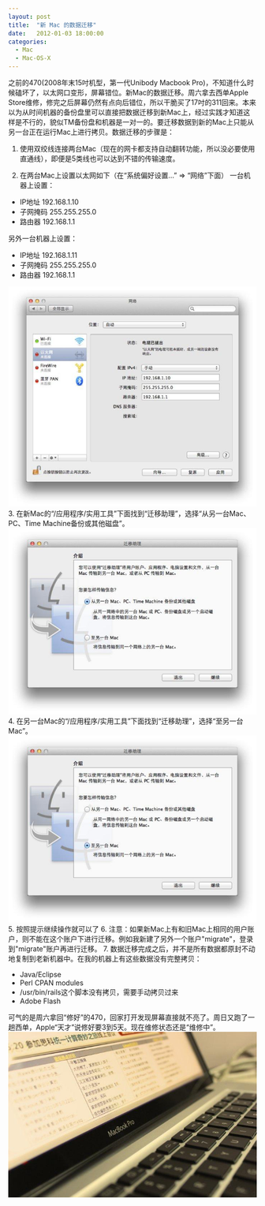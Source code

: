 ```yaml
---
layout: post
title:  "新 Mac 的数据迁移"
date:   2012-01-03 18:00:00
categories: 
  - Mac
  - Mac-OS-X
---
```


之前的470(2008年末15吋机型，第一代Unibody Macbook Pro)，不知道什么时候磕坏了，以太网口变形，屏幕错位。新Mac的数据迁移。周六拿去西单Apple Store维修，修完之后屏幕仍然有点向后错位，所以干脆买了17吋的311回来。本来以为从时间机器的备份盘里可以直接把数据迁移到新Mac上，经过实践才知道这样是不行的，貌似TM备份盘和机器是一对一的。要迁移数据到新的Mac上只能从另一台正在运行Mac上进行拷贝。数据迁移的步骤是：

1. 使用双绞线连接两台Mac（现在的网卡都支持自动翻转功能，所以没必要使用直通线），即便是5类线也可以达到不错的传输速度。

2. 在两台Mac上设置以太网如下（在“系统偏好设置…” => “网络”下面）
一台机器上设置：
* IP地址  192.168.1.10
* 子网掩码  255.255.255.0
* 路由器   192.168.1.1

另外一台机器上设置：
* IP地址  192.168.1.11
* 子网掩码  255.255.255.0
* 路由器  192.168.1.1

![](/assets/images/2012-01-03-data-migration-for-new-mac/1.png)
3. 在新Mac的“/应用程序/实用工具”下面找到“迁移助理”，选择“从另一台Mac、PC、Time Machine备份或其他磁盘”。
![](/assets/images/2012-01-03-data-migration-for-new-mac/2.png)
4. 在另一台Mac的“/应用程序/实用工具”下面找到“迁移助理”，选择“至另一台Mac”。
![](/assets/images/2012-01-03-data-migration-for-new-mac/3.png)
5. 按照提示继续操作就可以了
6. 注意：如果新Mac上有和旧Mac上相同的用户账户，则不能在这个账户下进行迁移。例如我新建了另外一个账户"migrate"，登录到"migrate"账户再进行迁移。
7. 数据迁移完成之后，并不是所有数据都原封不动地复制到老新机器中。在我的机器上有这些数据没有完整拷贝：

* Java/Eclipse
* Perl CPAN modules
* /usr/bin/rails这个脚本没有拷贝，需要手动拷贝过来
* Adobe Flash

可气的是周六拿回“修好”的470，回家打开发现屏幕直接就不亮了。周日又跑了一趟西单，Apple“天才”说修好要3到5天。现在维修状态还是“维修中”。
![](/assets/images/2012-01-03-data-migration-for-new-mac/4.png)